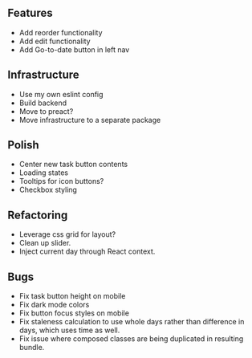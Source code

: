 ## Features

- Add reorder functionality
- Add edit functionality
- Add Go-to-date button in left nav

## Infrastructure

- Use my own eslint config
- Build backend
- Move to preact?
- Move infrastructure to a separate package

## Polish

- Center new task button contents
- Loading states
- Tooltips for icon buttons?
- Checkbox styling

## Refactoring

- Leverage css grid for layout?
- Clean up slider.
- Inject current day through React context.

## Bugs

- Fix task button height on mobile
- Fix dark mode colors
- Fix button focus styles on mobile
- Fix staleness calculation to use whole days rather than difference in days,
  which uses time as well.
- Fix issue where composed classes are being duplicated in resulting bundle.
